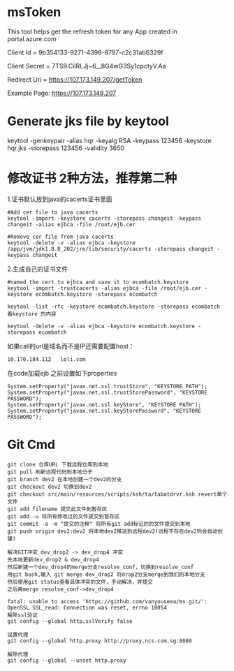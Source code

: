 # msToken
This tool helps get the refresh token for any App created in portal.azure.com

Client Id = 9b354133-9271-4398-8797-c2c31ab6329f

Client Secret = 7TS9.CiIRLJj~6__8G4wG3Sy1cpctyV.Aa

Redirect Uri = https://107.173.149.207/getToken

Example Page: https://107.173.149.207

# Generate jks file by keytool
keytool -genkeypair -alias hqr -keyalg RSA -keypass 123456 -keystore hqr.jks -storepass 123456 -validity 3650


# 修改证书 2种方法，推荐第二种
1.证书默认放到java的cacerts证书里面

```base
#Add cer file to java cacerts
keytool -import -keystore cacerts -storepass changeit -keypass changeit -alias ejbca -file /root/ejb.cer

#Remove cer file from java cacerts
keytool -delete -v -alias ejbca -keystore /app/jvm/jdk1.8.0_202/jre/lib/security/cacerts -storepass changeit -keypass changeit
```
 
2.生成自己的证书文件

```base
#named the cert to ejbca and save it to ecombatch.keystore
keytool -import -trustcacerts -alias ejbca -file /root/ejb.cer -keystore ecombatch.keystore -storepass ecombatch

keytool -list -rfc -keystore ecombatch.keystore -storepass ecombatch 看keystore 的内容

keytool -delete -v -alias ejbca -keystore ecombatch.keystore -storepass ecombatch
```

如果call的url是域名而不是IP还需要配置host： 
```base
10.170.184.112   loli.com
```

在code加载ejb 之前设置如下properties

```base
System.setProperty("javax.net.ssl.trustStore", "KEYSTORE PATH");
System.setProperty("javax.net.ssl.trustStorePassword", "KEYSTORE PASSWORD");
System.setProperty("javax.net.ssl.keyStore", "KEYSTORE PATH");
System.setProperty("javax.net.ssl.keyStorePassword", "KEYSTORE PASSWORD");
```

# Git Cmd
```base
git clone 仓库URL 下载远程仓库到本地
git pull 刷新远程代码到本地分子
git branch dev2 在本地创建一个dev2的分支
git checkout dev2 切换到dev2
git checkout src/main/resources/scripts/ksh/ta/tabatdrvr.ksh revert单个文件
git add filename 提交此文件到暂存区
git add -u 将所有修改过的文件提交到暂存区
git commit -a -m "提交的注释" 将所有git add标记的的文件提交到本地
git push origin dev2:dev2 将本地dev2推送到远程dev2(远程不存在dev2则会自动创建)

解决GIT冲突 dev_drop2 -> dev_drop4 冲突
先本地更新dev_drop2 & dev_drop4
然后新建一个dev_drop4的merge分支resolve_conf，切换到resolve_conf
用git bash,输入 git merge dev_drop2 将drop2分支merge到我们的本地分支
然后使用git status查看具体冲突的文件，手动解决，并提交
之后再merge resolve_conf->dev_drop4

fatal: unable to access 'https://github.com/vanyouseea/ms.git/': OpenSSL SSL_read: Connection was reset, errno 10054
解除ssl验证
git config --global http.sslVerify false

设置代理
git config --global http.proxy http://proxy.ncs.com.sg:8080

解除代理
git config --global --unset http.proxy
```
